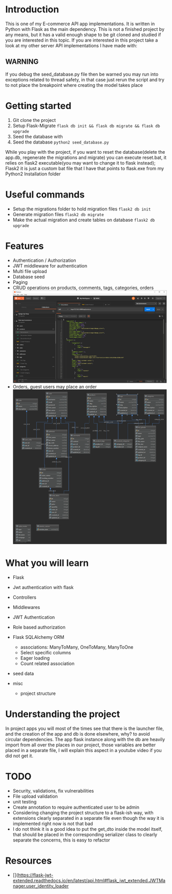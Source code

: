 # Introduction
This is one of my E-commerce API app implementations. It is written in Python with Flask as the main dependency.
This is not a finished project by any means, but it has a valid enough shape to be git cloned and studied if you are interested in this topic.
If you are interested in this project take a look at my other server API implementations I have made with:

## WARNING
If you debug the seed_database.py file then be warned you may run into exceptions related to thread safety, in that
case just rerun the script and try to not place the breakpoint where creating the model takes place
# Getting started
1. Git clone the project
1. Setup Flask-Migrate
`flask db init && flask db migrate && flask db upgrade`
1. Seed the database with
1. Seed the database
`python2 seed_database.py`

While you play with the project, if you want to reset the database(delete the app.db, regenerate the migrations and migrate)
you can execute reset.bat, it relies on flask2 executable(you may want to change it to flask instead); Flask2 it is
just a custom bat file that I have that points to flask.exe from my Python2 Installation folder

# Useful commands
- Setup the migrations folder to hold migration files
`flask2 db init`
- Generate migration files
`flask2 db migrate`
- Make the actual migration and create tables on database
`flask2 db upgrade`


# Features
- Authentication / Authorization
- JWT middleware for authentication
- Multi file upload
- Database seed
- Paging
- CRUD operations on products, comments, tags, categories, orders
![Fetching products page](./github_images/postman.png)
- Orders, guest users may place an order
![Database diagram](./github_images/db_structure.png)

# What you will learn
- Flask
- Jwt authentication with flask
- Controllers
- Middlewares
- JWT Authentication
- Role based authorization
- Flask SQLAlchemy ORM
    - associations: ManyToMany, OneToMany, ManyToOne
    - Select specific columns
    - Eager loading
    - Count related association
    
- seed data
- misc
    - project structure

# Understanding the project
In project apps you will most of the times see that there is the launcher file, and the creation of the app and db is done
elsewhere, why? to avoid circular dependencies. The app flask instance along with the db are heavily import from
all over the places in our project, those variables are better placed in a separate file, I will explain this aspect 
in a youtube video if you did not get it.

# TODO
- Security, validations, fix vulnerabilities
- File upload validation
- unit testing
- Create annotation to require authenticated user to be admin
- Considering changing the project structure to a flask-ish way, with extensions clearly separated in a separate file
even though the way it is implemented right now is not that bad
- I do not think it is a good idea to put the get_dto inside the model itself, that should be placed in the corresponding
serializer class to clearly separate the concerns, this is easy to refactor

# Resources
- [](https://flask-jwt-extended.readthedocs.io/en/latest/api.html#flask_jwt_extended.JWTManager.user_identity_loader